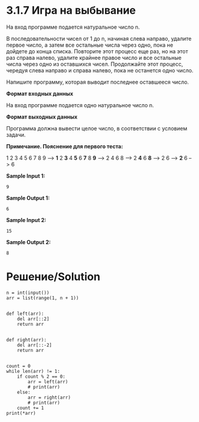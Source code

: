 # 3.1.7 Игра на выбывание
На вход программе подается натуральное число n.

В последовательности чисел от 1 до n, начиная слева направо, удалите первое число, а затем все остальные числа через одно, пока не дойдете до конца списка. Повторите этот процесс еще раз, но на этот раз справа налево, удалите крайнее правое число и все остальные числа через одно из оставшихся чисел. Продолжайте этот процесс, чередуя слева направо и справа налево, пока не останется одно число.

Напишите программу, которая выводит последнее оставшееся число.

**Формат входных данных**

На вход программе подается одно натуральное число n.

**Формат выходных данных**

Программа должна вывести целое число, в соответствии с условием задачи.

**Примечание. Пояснение для первого теста:**

1 2 3 4 5 6 7 8 9 –> **1** 2 **3** 4 **5** 6 **7** 8 **9** –> 2 4 6 8 –> 2 **4** 6 **8** –> 2 6 –> **2** 6 –> 6

**Sample Input 1:**
```
9
```
**Sample Output 1:**
```
6
```
**Sample Input 2:**
```
15
```
**Sample Output 2:**
```
8
```
# Решение/Solution

```
n = int(input())
arr = list(range(1, n + 1))


def left(arr):
    del arr[::2]
    return arr


def right(arr):
    del arr[::-2]
    return arr


count = 0
while len(arr) != 1:
    if count % 2 == 0:
        arr = left(arr)
        # print(arr)
    else:
        arr = right(arr)
        # print(arr)
    count += 1
print(*arr)
```
